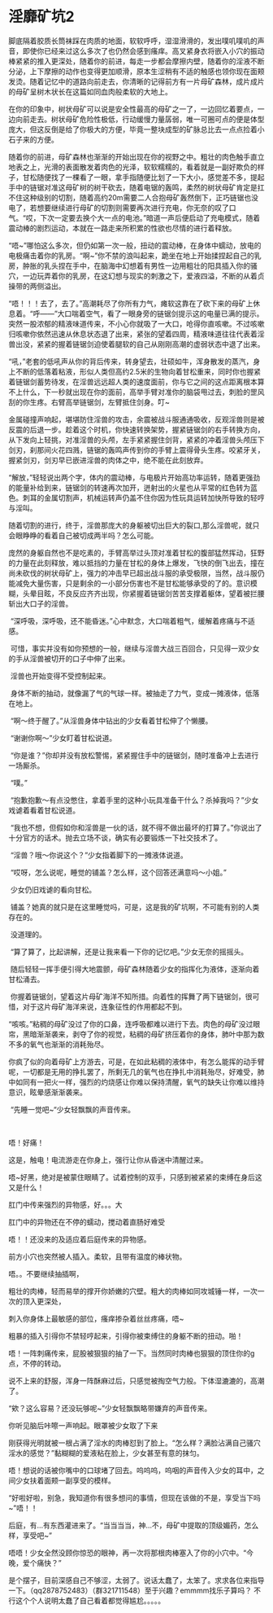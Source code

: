 # 淫靡矿坑2

脚底隔着胶质长筒袜踩在肉质的地面，软软呼呼，湿湿滑滑的，发出噗叽噗叽的声音，即使你已经来过这么多次了也仍然会感到瘙痒。高叉紧身衣将嵌入小穴的振动棒紧紧的推入更深处，随着你的前进，每走一步都会摩擦内壁，随着你的淫液不断分泌，上下摩擦的动作也变得更加顺滑，原本生涩稍有不适的触感也领你现在面颊发烫。随着记忆中的道路向前走去，你清晰的记得前方有一片母矿森林，成片成片的母矿呈树木状长在这篇如同血肉般柔软的大地上。

在你的印象中，树状母矿可以说是安全性最高的母矿之一了，一边回忆着要点，一边向前走去。树状母矿危险性极低，行动缓慢力量孱弱，唯一可圈可点的便是体型庞大，但这反倒是给了你极大的方便，毕竟一整块成型的矿脉总比去一点点捡着小石子来的方便。

随着你的前进，母矿森林也渐渐的开始出现在你的视野之中。粗壮的肉色触手直立地表之上，光滑的表面散发着肉色的光泽，软软糯糯的，看着就是一副好欺负的样子，甘松随便找了一棵看了一眼，拿手指随便比划了一下大小，感觉差不多，提起手中的链锯对准这母矿树的树干砍去，随着电锯的轰鸣，柔然的树状母矿肯定是扛不住这种级别的切割，随着高约20m需要二人合抱母矿轰然倒下，正巧链锯也没电了，若想要继续进行母矿的切割则需要再次进行充电，你无奈的叹了口气。“哎，下次一定要去换个大一点的电池。”暗道一声后便启动了充电模式，随着震动棒的剧烈运动，本就在一路走来所积累的性欲也尽情的进行着释放。

“唔~”哪怕这么多次，但仍如第一次一般，扭动的震动棒，在身体中蠕动，放电的电极痛击着你的乳房。“啊~”你不禁的浪叫起来，跪坐在地上开始揉捏起自己的乳房，肿胀的乳头捏在手中，在脑海中幻想着有男性一边用粗壮的阳具插入你的骚穴，一边玩弄着你的乳房，在这幻想与现实的刺激之下，爱液四溢，不断的从着贞操带的两侧溢出。

“唔！！！去了，去了。”高潮耗尽了你所有力气，瘫软这靠在了砍下来的母矿上休息着。“呼——”大口喘着空气，看了一眼身旁的链锯剑提示这的电量已满的提示。突然一股浓郁的精液味道传来，不小心你就吸了一大口，呛得你直咳嗽。不过咳嗽归咳嗽你依然迅速从休息状态退了出来，紧张的望着四周，精液味道往往代表着淫兽出没，紧紧的握着链锯剑迫使着腿软的自己从刚刚高潮的虚弱状态中退了出来。

“吼，”老套的低吼声从你的背后传来，转身望去，壮硕如牛，浑身散发的蒸汽，身上不断的低落着粘液，形似人类但高约2.5米的生物向着甘松重来，同时你也握紧着链锯剑蓄势待发，在淫兽远远超人类的速度面前，你与它之间的这点距离根本算不上什么，下一秒就出现在你的面前，高举手臂对准你的脑袋甩过去，刺脸的罡风刮的你生疼。右臂高举链锯剑，左臂抵住剑身。叮~

金属碰撞声响起，堪堪防住淫兽的攻击，余震被战斗服通通吸收，反观淫兽则是被反震的后退一步。趁着这个时机，你快速转换架势，握紧链锯剑的右手转换方向，从下发向上轻挑，对准淫兽的头颅，左手紧紧握住剑背，紧紧的冲着淫兽头颅压下剑刃，刹那间火花四溅，链锯的轰鸣声传到你的手臂上震得骨头生疼。咬紧牙关，握紧剑刃，剑刃早已嵌进淫兽的肉体之中，绝不能在此刻放弃。

“解放，”轻轻说出两个字，体内的震动棒，与电极片开始高功率运转，随着更强劲的能量补给到来，链锯剑的转速再次加开，迸射出的火星也从平常的红色转为蓝色。刺耳的金属切割声，机械运转声仍盖不住你因为性玩具运转加快所导致的轻哼与淫叫。

随着切割的进行，终于，淫兽那庞大的身躯被切出巨大的裂口,那么淫兽呢，就只会眼睁睁的看着自己被切成两半吗？怎么可能。

庞然的身躯自然也不是吃素的，手臂高举过头顶对准着甘松的腹部猛然挥动，狂野的力量在此刻释放，难以抵挡的力量在甘松的身体上爆发，飞快的倒飞出去，撞在尚未砍伐的树状母矿上，强力的冲击早已超出战斗服的承受极限，当然，战斗服仍能减免大量伤害，只是剩余的一小部分伤害也不是甘松能够承受的了的。意识模糊，头晕目眩，不良反应齐齐出现，你紧握着链锯剑苦苦支撑着躯体，望着被拦腰斩出大口子的淫兽。

 “深呼吸，深呼吸，还不能昏迷。”心中默念，大口喘着粗气，缓解着疼痛与不适感。

 可惜，事实并没有如你预想的一般，继续与淫兽大战三百回合，只见得一双少女的手从淫兽被切开的口子中伸了出来。

 淫兽也开始变得不受控制起来。

 身体不断的抽动，就像漏了气的气球一样。被抽走了力气，变成一摊液体，低落在地上。

 “啊～终于醒了。”从淫兽身体中钻出的少女看着甘松伸了个懒腰。

 “谢谢你啊～”少女盯着甘松说道。

 “你是谁？”你却并没有放松警惕，紧紧握住手中的链锯剑，随时准备冲上去进行一场厮杀。

 “噗。”

 “抱歉抱歉～有点没憋住，拿着手里的这种小玩具准备干什么？杀掉我吗？”少女戏谑着看着甘松说道。

 “我也不想，但假如你和淫兽是一伙的话，就不得不做出最坏的打算了。”你说出了十分官方的话术。抛去立场不谈，确实有必要锻炼一下社交技术了。

 “淫兽？哦～你说这个？”少女指着脚下的一摊液体说道。

 “哎呀，怎么说呢，睡觉的铺盖？怎么样，这个回答还满意吗～小姐。”

 少女仍旧戏谑的看向甘松。

 铺盖？她真的就只是在这里睡觉吗，可是，这是我的矿坑啊，不可能有别的人类存在的。

 没道理的。

 “算了算了，比起讲解，还是让我来看一下你的记忆吧。”少女无奈的摇摇头。

 随后轻轻一挥手便引得大地震颤，母矿森林随着少女的指挥化为液体，逐渐向着甘松涌去。

 你握着链锯剑，望着这片母矿海洋不知所措。向着性的挥舞了两下链锯剑，很可惜，对于这片母矿海洋来说，连象征性的作用都起不到。

“咳咳。”粘稠的母矿没过了你的口鼻，连呼吸都难以进行下去。肉色的母矿没过眼帘，黑暗渐渐袭来，剥夺了你的视觉，粘稠的母矿挤压着你的身体，肺叶中那为数不多的氧气也渐渐的消耗殆尽。

你疯了似的向着母矿上方游去，可是，在如此粘稠的液体中，有怎么能挥的动手臂呢，一切都是无用的挣扎罢了，所剩无几的氧气也在挣扎中消耗殆尽，好难受，肺中如同有一把火一样，强烈的灼烧感让你难以保持清醒，氧气的缺失让你难以维持意识，眩晕感渐渐袭来。

 “先睡一觉吧~“少女轻飘飘的声音传来。

  

唔！好痛！

这是，触电！电流游走在你身上，强行让你从昏迷中清醒过来。

唔~好黑，绝对是被蒙住眼睛了。试着控制的双手，只感到被紧紧的束缚在身后这又是什么！

肛门中传来强烈的异物感，好。。。大

肛门中的异物还在不停的蠕动，搅动着直肠好难受

唔！！还没来的及适应着后庭传来的异物感。

前方小穴也突然被人插入。柔软，且带有温度的棒状物。

唔。。不要继续抽插啊，

粗壮的肉棒，轻而易举的撑开你娇嫩的穴壁。粗大的肉棒如同攻城锤一样，一次一次的顶入更深处，

刺入你身体上最敏感的部位，瘙痒掺杂着丝丝疼痛，唔~

粗暴的插入引得你不禁轻哼起来，引得你被束缚住的身躯不断的扭动。啪！

唔！一阵刺痛传来，屁股被狠狠的抽了一下。当然同时肉棒也狠狠的顶住你的g点，不停的转动。

说不上来的舒服，浑身一阵酥麻过后，只感觉被掏空气力般。下体湿漉漉的，高潮了。

“欸？这么容易？还没玩够呢~”少女轻飘飘略带嫌弃的声音传来。 

你听见脑后咔嚓一声响起。眼罩被少女取了下来

刚获得光明就被一根占满了淫水的肉棒怼到了脸上。“怎么样？满脸沾满自己骚穴淫水的感觉？”黏糊糊的爱液粘在脸上，少女甚至有意的抹匀。

唔！想说的话被你嘴中的口球堵了回去。呜呜呜，呜咽的声音传入少女的耳中，之间少女扶着面颊一副享受的模样。

“好啦好啦，别急，我知道你有很多想问的事情，但现在该做的不是，享受当下吗~”唔！！

后庭，有…有东西灌进来了。“当当当当，神…不，母矿中提取的顶级媚药，怎么样，享受吧~”

唔唔！少女全然没顾你惊恐的眼神，再一次将那根肉棒塞入了你的小穴中。“今晚，爱个痛快？”

是个摆子，目前深感自己不够涩，太弱了。说话太蠢了，太笨了。求求各位来指导一下。（qq2878752483）（群321711548）至于兴趣？emmmm找乐子算吗？
不行这个个人说明太蠢了自己看着都觉得尴尬。。。。。

